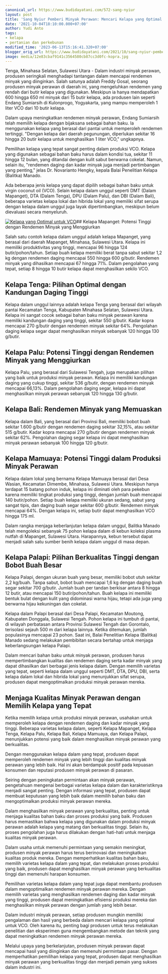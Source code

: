 ```yaml
---
canonical_url: https://www.budidayatani.com/572-sang-nyiur
layout: post
title: 'Sang Nyiur Pemberi Minyak Perawan: Mencari Kelapa yang Optimal untuk VCO'
date: '2021-10-04T18:10:00.000+07:00'
author: Yudi Anto
tags:
- kelapa
- pertanian dan perkebunan
modified_time: '2023-06-13T15:16:41.320+07:00'
blogger_orig_url: https://www.budidayatani.com/2021/10/sang-nyiur-pemberi-minyak-perawan.html
image: media/12e83cbaf9141c3564580cb87cc3d0fc-kopra.jpg
---
```

Tenga, Minahasa Selatan, Sulawesi Utara - Dalam industri minyak perawan, produsen seringkali menghadapi tantangan dalam mencapai rendemen minyak yang diinginkan. Salah satunya adalah Freddy Gosal, seorang produsen minyak perawan di daerah ini, yang mengeluhkan rendemen yang rendah dari butir kelapa yang digunakan. Meskipun ia hanya mendapatkan 600 hingga 650 ml minyak dari 15 butir kelapa, ada produsen lain seperti Endang Sumiarsih di Kulonprogo, Yogyakarta, yang mampu memperoleh 1 liter VCO dari 10 butir kelapa.

Dalam upaya meningkatkan rendemen minyak perawan, Endang Sumiarsih telah memilih kelapa dengan bijaksana sebagai bahan baku. Ia menggunakan kelapa yang berasal dari pantai untuk memperoleh rendemen tertinggi. "Dengan kelapa dari daerah pegunungan, diperlukan sekitar 16 hingga 20 butir kelapa untuk menghasilkan 1 liter VCO," ungkapnya.

Pemilihan kelapa yang tepat sangat penting dalam produksi VCO. Kelapa yang digunakan sebagai bahan baku harus dalam kondisi tua, sekitar 11 hingga 12 bulan, yang ditandai dengan kulit sabut berwarna cokelat. Namun, selain itu, "rendemen daging dan kadar minyak juga menjadi pertimbangan yang penting," jelas Dr. Novarianto Hengky, kepala Balai Penelitian Kelapa (Balitka) Manado.

Ada beberapa jenis kelapa yang dapat dipilih sebagai bahan baku untuk virgin coconut oil (VCO). Selain kelapa dalam unggul seperti DMT (Dalam Mapanget), DTA (Dalam Tenga), DPU (Dalam Palu), dan DBI (Dalam Bali), beberapa varietas kelapa lokal dan hibrida lokal yang memiliki sifat serupa dengan kelapa dalam unggul juga layak dipertimbangkan, meskipun belum dievaluasi secara menyeluruh.

[![Kelapa yang Optimal untuk VCO](https://blogger.googleusercontent.com/img/b/R29vZ2xl/AVvXsEhGeNKBpm85EKFrxU7RVFnQJgM1cDhksFmyyekXDTRcmmme5mtDMSctUksNcwbm-QqQY_2Gy0KyVno53kAOxRYw75aFioBuLWIXONY6Jvs5SBj-4aun-sDKEn4eCdi_Cu_kmI43CbXeY77uSWNtgnzoezrqZN1xx-97oAaS9dnwAs8C6Vecyh4CjBecGA/w640-h360/kopra.jpg)](https://blogger.googleusercontent.com/img/b/R29vZ2xl/AVvXsEhGeNKBpm85EKFrxU7RVFnQJgM1cDhksFmyyekXDTRcmmme5mtDMSctUksNcwbm-QqQY_2Gy0KyVno53kAOxRYw75aFioBuLWIXONY6Jvs5SBj-4aun-sDKEn4eCdi_Cu_kmI43CbXeY77uSWNtgnzoezrqZN1xx-97oAaS9dnwAs8C6Vecyh4CjBecGA/s2133/kopra.jpg)## Kelapa Mapanget: Potensi Tinggi dengan Rendemen Minyak yang Menggiurkan

Salah satu contoh kelapa dalam unggul adalah kelapa Mapanget, yang berasal dari daerah Mapanget, Minahasa, Sulawesi Utara. Kelapa ini memiliki produktivitas yang tinggi, mencapai 96 hingga 124 butir/pohon/tahun. Setiap buah kelapa memiliki berat tanpa sabut sekitar 1,2 kg dengan rendemen daging mencapai 550 hingga 600 g/butir. Rendemen minyak yang dihasilkan mencapai 67 hingga 71%. Dalam pengolahan yang tepat, setiap 8 hingga 10 butir kelapa dapat menghasilkan sekilo VCO.

## Kelapa Tenga: Pilihan Optimal dengan Kandungan Daging Tinggi

Kelapa dalam unggul lainnya adalah kelapa Tenga yang berasal dari wilayah pantai Kecamatan Tenga, Kabupaten Minahasa Selatan, Sulawesi Utara. Kelapa ini sangat cocok sebagai bahan baku minyak perawan karena memiliki kandungan daging yang tinggi, sekitar 550 g/butir. Kadar kopra mencapai 270 g/butir dengan rendemen minyak sekitar 64%. Pengolahan daging kelapa segar dapat menghasilkan minyak sebanyak 120 hingga 130 g/butir.

## Kelapa Palu: Potensi Tinggi dengan Rendemen Minyak yang Menggiurkan

Kelapa Palu, yang berasal dari Sulawesi Tengah, juga merupakan pilihan yang baik untuk produksi minyak perawan. Kelapa ini memiliki kandungan daging yang cukup tinggi, sekitar 536 g/butir, dengan rendemen minyak mencapai 66,13%. Dalam pengolahan daging segar, kelapa ini dapat menghasilkan minyak perawan sebanyak 120 hingga 130 g/butir.

## Kelapa Bali: Rendemen Minyak yang Memuaskan

Kelapa dalam Bali, yang berasal dari Provinsi Bali, memiliki bobot buah sekitar 1.600 g/butir dengan rendemen daging sekitar 32,15%, atau sekitar 515 g/butir. Kadar kopra mencapai 270 g/butir dengan rendemen minyak sekitar 62%. Pengolahan daging segar kelapa ini dapat menghasilkan minyak perawan sebanyak 100 hingga 120 g/butir.

## Kelapa Mamuaya: Potensi Tinggi dalam Produksi Minyak Perawan

Kelapa dalam lokal yang bernama Kelapa Mamuaya berasal dari Desa Wasian, Kecamatan Dimembe, Minahasa, Sulawesi Utara. Meskipun hanya terdapat 15 batang pohon induk, kelapa ini diminati oleh para pekebun karena memiliki tingkat produksi yang tinggi, dengan jumlah buah mencapai 140 butir/pohon. Setiap buah kelapa memiliki ukuran sedang, sabut yang sangat tipis, dan daging buah segar sekitar 600 g/butir. Rendemen minyak mencapai 64%. Dengan kelapa ini, setiap butir dapat menghasilkan VCO hingga 175 ml.

Dalam rangka menjaga keberlanjutan kelapa dalam unggul, Balitka Manado telah mengoleksi sebanyak 75 pohon kelapa dalam di kebun koleksi plasma nutfah di Mapanget, Sulawesi Utara. Harapannya, kebun tersebut dapat menjadi salah satu sumber benih kelapa dalam unggul di masa depan.

## Kelapa Palapi: Pilihan Berkualitas Tinggi dengan Bobot Buah Besar

Kelapa Palapi, dengan ukuran buah yang besar, memiliki bobot utuh sekitar 2,2 kg/buah. Tanpa sabut, bobot buah mencapai 1,6 kg dengan daging buah segar sekitar 700 g/butir. Jumlah buah per tandan berkisar antara 8 hingga 12 butir, atau mencapai 150 butir/pohon/tahun. Buah kelapa ini memiliki bentuk bulat dengan kulit yang didominasi warna hijau, tetapi ada juga yang berwarna hijau kekuningan dan cokelat.

Kelapa dalam Palapi berasal dari Desa Palapi, Kecamatan Moutong, Kabupaten Donggala, Sulawesi Tengah. Pohon kelapa ini tumbuh di pantai, di wilayah perbatasan antara Provinsi Sulawesi Tengah dan Gorontalo, terisolasi sejauh 500 m dari kelapa lainnya. Ketika ditemukan, jumlah populasinya mencapai 23 pohon. Saat ini, Balai Penelitian Kelapa (Balitka) Manado sedang melakukan pembibitan secara bertahap untuk menjaga keberlangsungan kelapa Palapi.

Dalam mencari bahan baku untuk minyak perawan, produsen harus mempertimbangkan kualitas dan rendemen daging serta kadar minyak yang dapat dihasilkan dari berbagai jenis kelapa dalam. Dengan memilih varietas yang tepat, seperti kelapa dalam unggul seperti DMT, DTA, DPU, DBI, serta kelapa dalam lokal dan hibrida lokal yang menunjukkan sifat serupa, produsen dapat mengoptimalkan produksi minyak perawan mereka.

## Menjaga Kualitas Minyak Perawan dengan Memilih Kelapa yang Tepat

Ketika memilih kelapa untuk produksi minyak perawan, usahakan untuk memperoleh kelapa dengan rendemen daging dan kadar minyak yang tinggi. Beberapa varietas kelapa dalam, seperti Kelapa Mapanget, Kelapa Tenga, Kelapa Palu, Kelapa Bali, Kelapa Mamuaya, dan Kelapa Palapi, menunjukkan potensi yang baik dalam menghasilkan minyak perawan yang berkualitas.

Dengan menggunakan kelapa dalam yang tepat, produsen dapat memperoleh rendemen minyak yang lebih tinggi dan kualitas minyak perawan yang lebih baik. Hal ini akan berdampak positif pada kepuasan konsumen dan reputasi produsen minyak perawan di pasaran.

Seiring dengan peningkatan permintaan akan minyak perawan, pengetahuan mengenai berbagai varietas kelapa dalam dan karakteristiknya menjadi sangat penting. Dengan informasi yang tepat, produsen dapat membuat keputusan yang lebih baik dalam memilih bahan baku dan mengoptimalkan produksi minyak perawan mereka.

Dalam menghasilkan minyak perawan yang berkualitas, penting untuk menjaga kualitas bahan baku dan proses produksi yang baik. Produsen harus memastikan bahwa kelapa yang digunakan dalam produksi minyak perawan adalah kelapa yang matang dan berkualitas tinggi. Selain itu, proses pengolahan juga harus dilakukan dengan hati-hati untuk menjaga kualitas minyak perawan.

Dalam usaha untuk memenuhi permintaan yang semakin meningkat, produsen minyak perawan harus terus berinovasi dan meningkatkan kualitas produk mereka. Dengan memperhatikan kualitas bahan baku, memilih varietas kelapa dalam yang tepat, dan melakukan proses produksi yang baik, produsen dapat menghasilkan minyak perawan yang berkualitas tinggi dan memenuhi harapan konsumen.

Pemilihan varietas kelapa dalam yang tepat juga dapat membantu produsen dalam mengoptimalkan rendemen minyak perawan mereka. Dengan memilih varietas yang menghasilkan rendemen daging dan kadar minyak yang tinggi, produsen dapat meningkatkan efisiensi produksi mereka dan menghasilkan minyak perawan dengan jumlah yang lebih besar.

Dalam industri minyak perawan, setiap produsen mungkin memiliki pengalaman dan hasil yang berbeda dalam mencari kelapa yang optimal untuk VCO. Oleh karena itu, penting bagi produsen untuk terus melakukan penelitian dan eksperimen guna mengembangkan metode dan teknik yang dapat meningkatkan rendemen minyak perawan mereka.

Melalui upaya yang berkelanjutan, produsen minyak perawan dapat mencapai hasil yang diinginkan dan memenuhi permintaan pasar. Dengan memperhatikan pemilihan kelapa yang tepat, produsen dapat menghasilkan minyak perawan yang berkualitas tinggi dan menjadi pemain yang sukses dalam industri ini.

